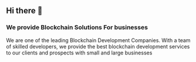 ## Hi there 👋

### We provide Blockchain Solutions For businesses

We are one of the leading Blockchain Development Companies. With a team of skilled developers, we provide the best blockchain development services to our clients and prospects with small and large businesses
